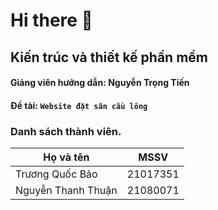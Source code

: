 # Hi there 👋

## Kiến trúc và thiết kế phần mềm

#### Giảng viên hướng dẫn: Nguyễn Trọng Tiến

#### Đề tài: `Website đặt sân cầu lông`

### Danh sách thành viên.

| **Họ và tên**      | **MSSV** |
|-----------------|:-------------------:|
| Trương Quốc Bảo |      21017351       |
| Nguyễn Thanh Thuận|      21080071     |
